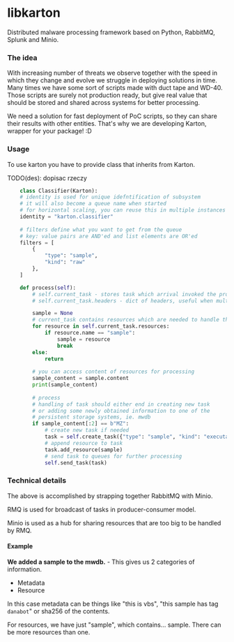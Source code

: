 # libkarton

Distributed malware processing framework based on Python, RabbitMQ, Splunk and Minio.

### The idea
With increasing number of threats we observe together with the speed in which they change and evolve we struggle in deploying solutions in time.
Many times we have some sort of scripts made with duct tape and WD-40. Those scripts are surely not production ready, but give real value that should be stored and shared across systems for better processing.

We need a solution for fast deployment of PoC scripts, so they can share their results with other entities.
That's why we are developing Karton, wrapper for your package! :D

### Usage
To use karton you have to provide class that inherits from Karton.

TODO(des): dopisac rzeczy

```python
    class Classifier(Karton):
    # identity is used for unique idefntification of subsystem
    # it will also become a queue name when started
    # for horizontal scaling, you can reuse this in multiple instances
    identity = "karton.classifier"
    
    # filters define what you want to get from the queue
    # key: value pairs are AND'ed and list elements are OR'ed
    filters = [
        {
            "type": "sample",
            "kind": "raw"
        },
    ]

    def process(self):
        # self.current_task - stores task which arrival invoked the process() function
        # self.current_task.headers - dict of headers, useful when multiple filters are used

        sample = None
        # current_task contains resources which are needed to handle the task
        for resource in self.current_task.resources:
            if resource.name == "sample":
                sample = resource
                break
        else:
            return
        
        # you can access content of resources for processing
        sample_content = sample.content
        print(sample_content)
        
        # process
        # handling of task should either end in creating new task
        # or adding some newly obtained information to one of the 
        # persistent storage systems, ie. mwdb
        if sample_content[:2] == b"MZ":
            # create new task if needed
            task = self.create_task({"type": "sample", "kind": "executable"})
            # append resource to task
            task.add_resource(sample)
            # send task to queues for further processing
            self.send_task(task)
```

### Technical details
The above is accomplished by strapping together RabbitMQ with Minio.

RMQ is used for broadcast of tasks in producer-consumer model.

Minio is used as a hub for sharing resources that are too big to be handled by RMQ.

#### Example

**We added a sample to the mwdb.** - This gives us 2 categories of information.

- Metadata
- Resource

In this case metadata can be things like "this is vbs", "this sample has tag `danabot`" or sha256 of the contents.

For resources, we have just "sample", which contains... sample. There can be more resources than one.
